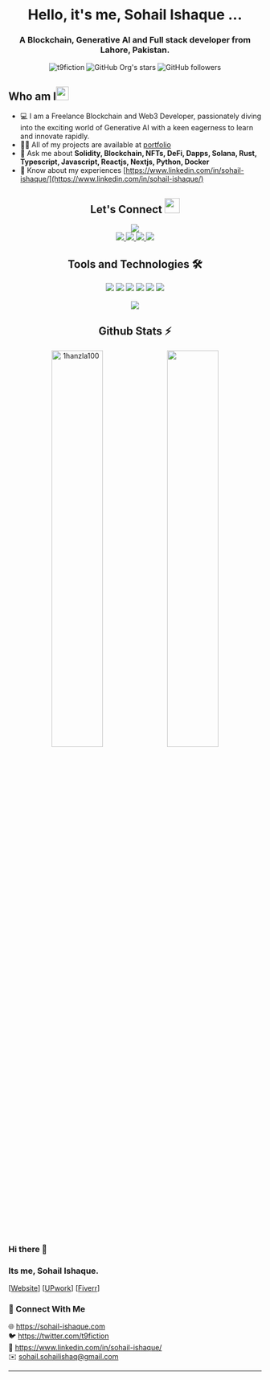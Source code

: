 <h1 align="center">Hello, it's me, Sohail Ishaque ...</h1>

<h3 align="center">A Blockchain, Generative AI and Full stack developer from Lahore, Pakistan.</h3>

<div align="center">
      <img src="https://komarev.com/ghpvc/?username=t9fiction&label=Profile%20views&color=0e75b6&style=flat" alt="t9fiction" />
      <img alt="GitHub Org's stars" src="https://img.shields.io/github/stars/t9fiction?style=social"> 
      <img alt="GitHub followers" src="https://img.shields.io/github/followers/t9fiction?style=social">
</div>

<h2 align="left">Who am I<img src="https://media.giphy.com/media/pDh3IDoUswmZrqdRip/giphy.gif" height="27px" width="25px"></h2>

- 💻 I am a Freelance Blockchain and Web3 Developer, passionately diving into the exciting world of Generative AI with a keen eagerness to learn and innovate rapidly.
- 👨‍💻 All of my projects are available at [portfolio](https://portfolio-sanity-lilac.vercel.app/)
- 💬 Ask me about **Solidity, Blockchain, NFTs, DeFi, Dapps, Solana, Rust, Typescript, Javascript, Reactjs, Nextjs, Python, Docker**
- 📄 Know about my experiences [https://www.linkedin.com/in/sohail-ishaque/](https://www.linkedin.com/in/sohail-ishaque/)

<h2 align="center"> Let's Connect <img src="https://media.giphy.com/media/jOz35yxbuhvVQDKrce/giphy.gif" height="30px" width="30px"></h2>

<div align="center">
      <div>
      <a href="https://www.linkedin.com/in/sohail-ishaque/">
        <img src="https://img.shields.io/badge/LinkedIn-0077B5?style=for-the-badge&logo=linkedin&logoColor=white">
      </a>
      </div>
      <a href="https://www.fiverr.com/a4illusionist">
        <img src="https://img.shields.io/badge/Fiverr-1DBF73?style=for-the-badge&logo=fiverr&logoColor=white">
      </a>
      <a href="https://www.upwork.com/freelancers/~01b632a81a9fd6f2d2">
        <img src="https://img.shields.io/badge/UpWork-6FDA44?style=for-the-badge&logo=Upwork&logoColor=white">
      </a>
      <a href="https://github.com/1hanzla100/">
        <img src="https://img.shields.io/badge/GitHub-100000?style=for-the-badge&logo=github&logoColor=white">
      </a>
      <a href="mailto:hanzla.tauqeer123@gmail.com">
        <img src="https://img.shields.io/badge/Gmail-D14836?style=for-the-badge&logo=gmail&logoColor=white">
      </a>
</div>

<h2 align="center">Tools and Technologies 🛠</h2>
<div align="center">
  <img src="https://img.shields.io/badge/Django-092E20?style=for-the-badge&logo=django&logoColor=white" />
  <img src="https://img.shields.io/badge/Python-3776AB?style=for-the-badge&logo=python&logoColor=white" />
  <img src="https://img.shields.io/badge/React-20232A?style=for-the-badge&logo=react&logoColor=61DAFB" />
  <img src="https://img.shields.io/badge/TypeScript-007ACC?style=for-the-badge&logo=typescript&logoColor=white" />
  <img src="https://img.shields.io/badge/Amazon_AWS-FF9900?style=for-the-badge&logo=amazonaws&logoColor=white" />
  <img src="https://img.shields.io/badge/Ethereum-3C3C3D?style=for-the-badge&logo=Ethereum&logoColor=white" />
<br>
<br>
  <img align="center" src="https://github-readme-stats.vercel.app/api/top-langs/?username=1hanzla100&theme=dark&layout=compact&langs_count=20&hide_title=true"/>
</div>

<!-- Github Stats Section -->
<h2 align="center">Github Stats ⚡</h2>
<p align=center>
  <div align=center>
      <img align="center" width="45%" src="https://github-readme-streak-stats.herokuapp.com/?user=1hanzla100&theme=react&border=61dafb&hide_border=true" alt="1hanzla100" />
      <img align="center" width="45%" src="https://github-readme-stats.vercel.app/api?username=1hanzla100&show_icons=true&theme=react&border_color=61dafb&hide_border=true" />
  </div>
</p>

### Hi there 👋
### Its me, Sohail Ishaque.

[[Website](https://sohail-ishaque.com)]
[[UPwork](https://www.upwork.com/freelancers/sohaili7)]
[[Fiverr](https://www.fiverr.com/a4illusionist)]


### 👋 Connect With Me

🌐 https://sohail-ishaque.com
<br />
🐦 https://twitter.com/t9fiction
<br />
👔 https://www.linkedin.com/in/sohail-ishaque/
<br />
✉️ sohail.sohailishaq@gmail.com

---

